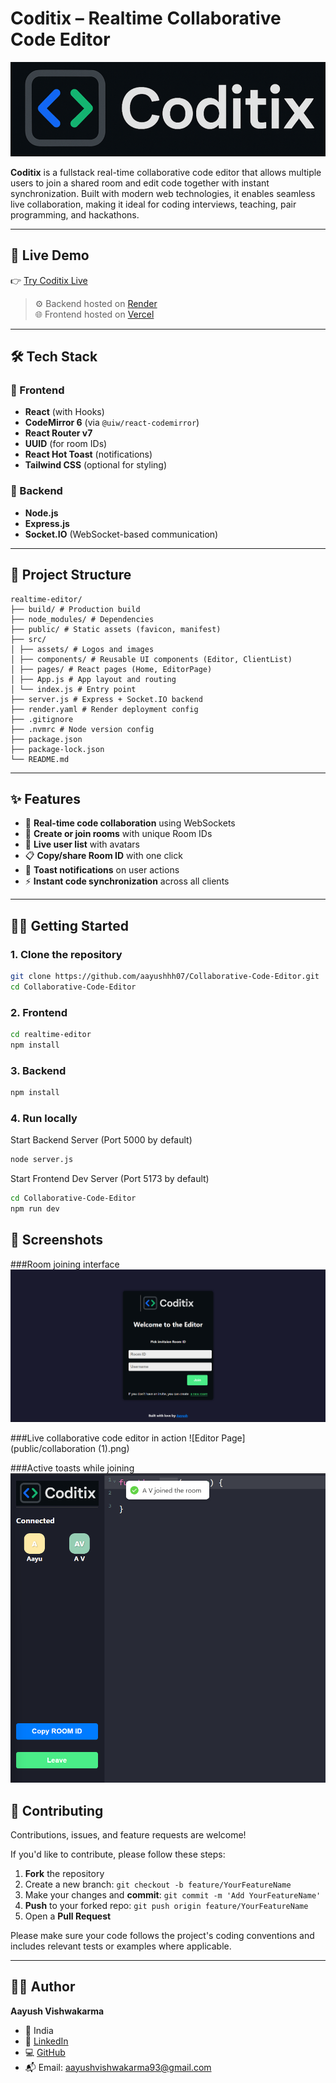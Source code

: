 # Coditix – Realtime Collaborative Code Editor

![Coditix Banner](src/assets/logo.png)

**Coditix** is a fullstack real-time collaborative code editor that allows multiple users to join a shared room and edit code together with instant synchronization. Built with modern web technologies, it enables seamless live collaboration, making it ideal for coding interviews, teaching, pair programming, and hackathons.

---

## 🚀 Live Demo

👉 [Try Coditix Live](https://collaborative-code-editor-rho.vercel.app/)

> ⚙️ Backend hosted on [Render](https://coditix.onrender.com/)  
> 🌐 Frontend hosted on [Vercel](https://collaborative-code-editor-rho.vercel.app/)

---

## 🛠️ Tech Stack

### 🔹 Frontend
- **React** (with Hooks)
- **CodeMirror 6** (via `@uiw/react-codemirror`)
- **React Router v7**
- **UUID** (for room IDs)
- **React Hot Toast** (notifications)
- **Tailwind CSS** (optional for styling)

### 🔸 Backend
- **Node.js**
- **Express.js**
- **Socket.IO** (WebSocket-based communication)

---

## 📂 Project Structure
```
realtime-editor/
├── build/ # Production build
├── node_modules/ # Dependencies
├── public/ # Static assets (favicon, manifest)
├── src/
│ ├── assets/ # Logos and images
│ ├── components/ # Reusable UI components (Editor, ClientList)
│ ├── pages/ # React pages (Home, EditorPage)
│ ├── App.js # App layout and routing
│ └── index.js # Entry point
├── server.js # Express + Socket.IO backend
├── render.yaml # Render deployment config
├── .gitignore
├── .nvmrc # Node version config
├── package.json
├── package-lock.json
└── README.md
```


---

## ✨ Features

- 🔄 **Real-time code collaboration** using WebSockets
- 🔗 **Create or join rooms** with unique Room IDs
- 👥 **Live user list** with avatars
- 📋 **Copy/share Room ID** with one click
- 🔔 **Toast notifications** on user actions
- ⚡ **Instant code synchronization** across all clients

---

## 🧑‍💻 Getting Started

### 1. Clone the repository

```bash
git clone https://github.com/aayushhh07/Collaborative-Code-Editor.git
cd Collaborative-Code-Editor
```

### 2. Frontend
```bash
cd realtime-editor
npm install
```

### 3. Backend
```bash
npm install
```

### 4. Run locally 

Start Backend Server (Port 5000 by default)
```bash
node server.js
```
Start Frontend Dev Server (Port 5173 by default)
```bash
cd Collaborative-Code-Editor
npm run dev
```

## 📸 Screenshots

###Room joining interface
![Home Page](public/home.png)

###Live collaborative code editor in action
![Editor Page](public/collaboration (1).png)

###Active toasts while joining
![Editor Page](public/joined.png)


## 🤝 Contributing

Contributions, issues, and feature requests are welcome!

If you'd like to contribute, please follow these steps:

1. **Fork** the repository  
2. Create a new branch: `git checkout -b feature/YourFeatureName`  
3. Make your changes and **commit**: `git commit -m 'Add YourFeatureName'`  
4. **Push** to your forked repo: `git push origin feature/YourFeatureName`  
5. Open a **Pull Request**

Please make sure your code follows the project's coding conventions and includes relevant tests or examples where applicable.

---

## 👨‍💻 Author

**Aayush Vishwakarma**

- 📍 India    
- 🔗 [LinkedIn](https://www.linkedin.com/in/aayush-vishwakarma-68a8a92a1)  
- 💻 [GitHub](https://github.com/Aayushhh07)  
- 📬 Email: aayushvishwakarma93@gmail.com







